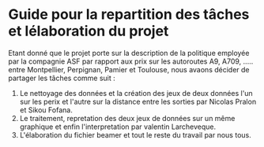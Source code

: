 
# Guide pour la repartition des tâches et lélaboration du projet
Etant donné que le projet porte sur la description de la politique employée par la compagnie ASF par rapport aux prix sur les autoroutes A9, A709, ..... entre Montpellier, Perpignan, Pamier et Toulouse,  nous avaons décider de partager les tâches comme suit : 
1. Le nettoyage des données et la création des jeux de deux données l'un sur les perix et l'autre sur la distance entre les sorties par Nicolas Pralon et Sikou Fofana.
2. Le traitement, repretation des deux jeux de données sur un même graphique et enfin l'interpretation par valentin Larcheveque.
3. L'élaboration du fichier beamer et tout le reste du travail par nous tous.
